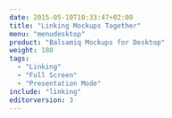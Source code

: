 ```yaml
---
date: 2015-05-10T10:33:47+02:00
title: "Linking Mockups Together"
menu: "menudesktop"
product: "Balsamiq Mockups for Desktop"
weight: 180
tags:
  - "Linking"
  - "Full Screen"
  - "Presentation Mode"
include: "linking"
editorversion: 3
---
```

